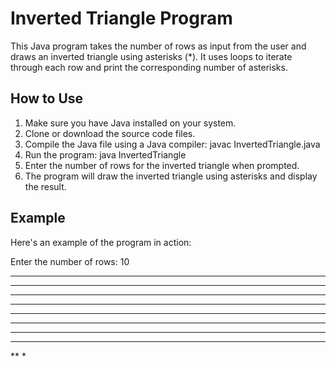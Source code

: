 # Inverted Triangle Program

This Java program takes the number of rows as input from the user and draws an inverted triangle using asterisks (*). It uses loops to iterate through each row and print the corresponding number of asterisks.

## How to Use

1. Make sure you have Java installed on your system.
2. Clone or download the source code files.
3. Compile the Java file using a Java compiler:
    javac InvertedTriangle.java
4. Run the program:
    java InvertedTriangle
5. Enter the number of rows for the inverted triangle when prompted.
6. The program will draw the inverted triangle using asterisks and display the result.

## Example

Here's an example of the program in action:

Enter the number of rows: 10
**********
*********
********
*******
******
*****
****
***
**
*